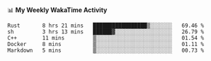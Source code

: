 <!--
**stamp711/stamp711** is a ✨ _special_ ✨ repository because its `README.md` (this file) appears on your GitHub profile.

Here are some ideas to get you started:

- 🔭 I’m currently working on ...
- 🌱 I’m currently learning ...
- 👯 I’m looking to collaborate on ...
- 🤔 I’m looking for help with ...
- 💬 Ask me about ...
- 📫 How to reach me: ...
- 😄 Pronouns: ...
- ⚡ Fun fact: ...
-->

📊 **My Weekly WakaTime Activity**

<!--START_SECTION:waka-->

```text
Rust       8 hrs 21 mins   █████████████████▒░░░░░░░   69.46 %
sh         3 hrs 13 mins   ██████▓░░░░░░░░░░░░░░░░░░   26.79 %
C++        11 mins         ▒░░░░░░░░░░░░░░░░░░░░░░░░   01.54 %
Docker     8 mins          ▒░░░░░░░░░░░░░░░░░░░░░░░░   01.11 %
Markdown   5 mins          ▒░░░░░░░░░░░░░░░░░░░░░░░░   00.73 %
```

<!--END_SECTION:waka-->

